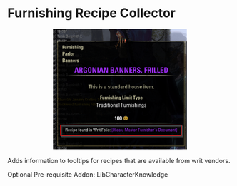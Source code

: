 # Furnishing Recipe Collector

<center><img src="..\image1.png" alt="Screenshot" width=300px/></center>

Adds information to tooltips for recipes that are available from writ vendors.

Optional Pre-requisite Addon:
LibCharacterKnowledge